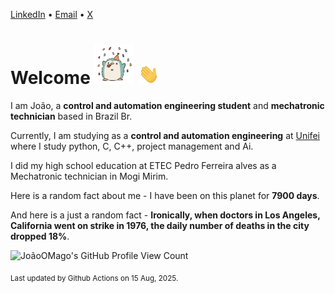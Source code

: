 [LinkedIn](https://www.linkedin.com/in/joão-pedro-gozzoli-b95641301/) &bull;
[Email](joaopedrogozzoli@gmail.com) &bull;
[X](https://x.com/jpp12prado)

# Welcome <img src="happy.gif" height="64px" /> <img src="wave.gif" height="32px" />

I am João, a  **control and automation engineering student** and **mechatronic technician** based in Brazil Br.

Currently, I am studying as a **control and automation engineering** at [Unifei](https://unifei.edu.br) where I study python, C, C++, project management and Ai.

I did my high school education at ETEC Pedro Ferreira alves as a Mechatronic technician in Mogi Mirim.

Here is a random fact about me - I have been on this planet for **7900 days**.

And here is a just a random fact -  **Ironically, when doctors in Los Angeles, California went on strike in 1976, the daily number of deaths in the city dropped 18%**.

![JoãoOMago's GitHub Profile View Count](https://komarev.com/ghpvc/?username=JoaoOMago)

<sub>Last updated by Github Actions on 15 Aug, 2025.</sub>
